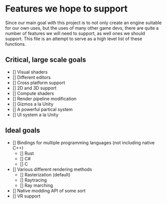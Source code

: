# Features we hope to support

Since our main goal with this project is to not only create an engine suitable for our own uses, but the uses of many other game devs, there are quite a number of features we will need to support, as well ones we should support.
This file is an attempt to serve as a high level list of these functions.

## Critical, large scale goals

- [] Visual shaders
- [] Different editors
- [] Cross platform support
- [] 2D and 3D support
- [] Compute shaders
- [] Render pipeline modification
- [] Gizmos a la Unity
- [] A powerful partical system
- [] UI system a la Unity

## Ideal goals

- [] Bindings for multiple programming languages (not including native C++)
	- [] Rust
	- [] C#
	- [] C
- [] Various different rendering methods
	- [] Rasterization (default)
	- [] Raytracing
	- [] Ray marching
- [] Native modding API of some sort
- [] VR support
